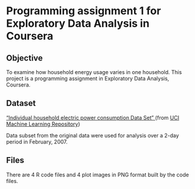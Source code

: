 Programming assignment 1 for Exploratory Data Analysis in Coursera	
============================================

## Objective
To examine how household energy usage varies in one household.
This project is a programming assignment in Exploratory Data Analysis, Coursera.


## Dataset
[ “Individual household electric power consumption Data Set” ](https://d396qusza40orc.cloudfront.net/exdata%2Fdata%2Fhousehold_power_consumption.zip)
(from [UCI Machine Learning Repository]("http://archive.ics.uci.edu/ml/))

Data subset from the original data were used for analysis over a 2-day period in February, 2007.


## Files
There are 4 R code files and 4 plot images in PNG format built by the code files.
